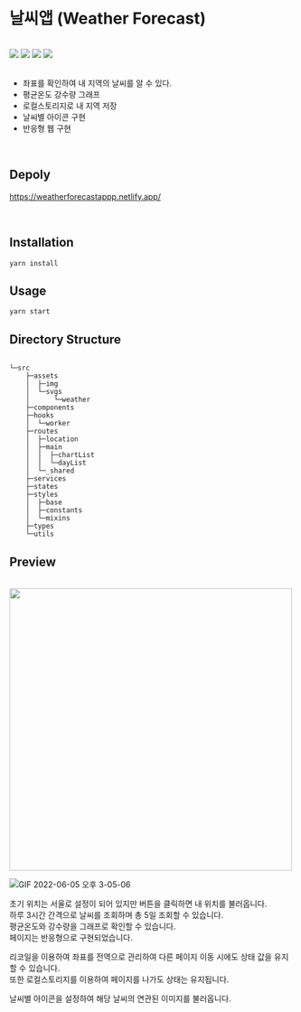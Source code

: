 # 날씨앱 (Weather Forecast)

<br/>
<div>
<img src="https://img.shields.io/badge/TypeScript-v4.4.2-blue"/>
<img src="https://img.shields.io/badge/React-v18.1.0-blue"/>
<img src="https://img.shields.io/badge/Recoil-v0.7.3 alpha 2-blue"/>
<img src="https://img.shields.io/badge/React Router Dom-v6-blue"/>
</div>
<br/>

<ul>
<li>좌표를 확인하여 내 지역의 날씨를 알 수 있다.</li>
<li>평균온도 강수량 그래프</li>
<li>로컬스토리지로 내 지역 저장</li>
<li>날씨별 아이콘 구현</li>
<li>반응형 웹 구현</li>
</ul> 
<br/>

## Depoly

https://weatherforecastappp.netlify.app/

<br/>

## Installation

```
yarn install
```

## Usage

```
yarn start
```

## Directory Structure

```

└─src
    ├─assets
    │  ├─img
    │  └─svgs
    │      └─weather
    ├─components
    ├─hooks
    │  └─worker
    ├─routes
    │  ├─location
    │  ├─main
    │  │  ├─chartList
    │  │  └─dayList
    │  └─_shared
    ├─services
    ├─states
    ├─styles
    │  ├─base
    │  ├─constants
    │  └─mixins
    ├─types
    └─utils

```


## Preview
<br/>
<img src="https://user-images.githubusercontent.com/98396758/172037695-266c95c9-e320-433a-95f7-3748b2e583c7.PNG"/ width="500"><br/>


![GIF 2022-06-05 오후 3-05-06](https://user-images.githubusercontent.com/98396758/172037723-d24bac33-f5e8-4baf-a98b-384918d4215e.gif)


초기 위치는 서울로 설정이 되어 있지만 버튼을 클릭하면 내 위치를 불러옵니다.  
하루 3시간 간격으로 날씨를 조회하며 총 5일 조회할 수 있습니다.  
평균온도와 강수량을 그래프로 확인할 수 있습니다.  
페이지는 반응형으로 구현되었습니다.



리코일을 이용하여 좌표를 전역으로 관리하여 다른 페이지 이동 시에도 상태 값을 유지할 수 있습니다.  
또한 로컬스토리지를 이용하여 페이지를 나가도 상태는 유지됩니다.

날씨별 아이콘을 설정하여 해당 날씨의 연관된 이미지를 불러옵니다.
